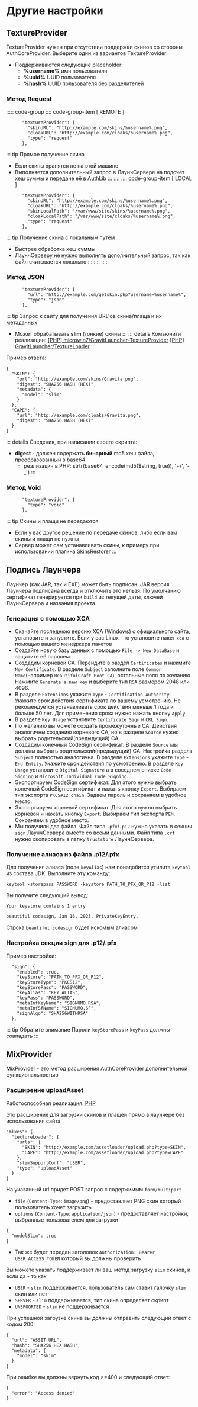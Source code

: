 # Другие настройки

## TextureProvider

TextureProvider нужен при отсутствии поддержки скинов со стороны AuthCoreProvider. Выберите один из вариантов TextureProvider:

- Поддерживаются следующие placeholder:  
  - **%username%**  имя пользователя
  - **%uuid%**  UUID пользователя
  - **%hash%**  UUID пользователя без разделителей

### Метод Request
::::: code-group
:::: code-group-item [ REMOTE ]
```json:no-line-numbers
      "textureProvider": {
        "skinURL": "http://example.com/skins/%username%.png",
        "cloakURL": "http://example.com/cloaks/%username%.png",
        "type": "request"
      },
```
::: tip Прямое получение скина
- Если скины хранятся не на этой машине
- Выполняется дополнительный запрос в ЛаунчСервере на подсчёт хеш суммы и передаче её в AuthLib
:::
::::
:::: code-group-item [ LOCAL ]
```json:no-line-numbers
      "textureProvider": {
        "skinURL": "http://example.com/skins/%username%.png",
        "cloakURL": "http://example.com/cloaks/%username%.png",
        "skinLocalPath": "/var/www/site/skins/%username%.png",
        "cloakLocalPath": "/var/www/site/cloaks/%username%.png",
        "type": "request"
      },
```
::: tip Получение скина с локальным путём
- Быстрее обработка хеш суммы
- ЛаунчСерверу не нужно выполнять дополнительный запрос, так как файл считывается локально
:::
::::
:::::

### Метод JSON
```json:no-line-numbers
      "textureProvider": {
        "url": "http://example.com/getskin.php?username=%username%",
        "type": "json"
      },
```
::: tip Запрос к сайту для получения URL'ов скина/плаща и их метаданных
- Может обрабатывать **slim** (тонкие) скины
:::
::: details Комьюнити реализации:
[\[PHP\] microwin7/GravitLauncher-TextureProvider](https://github.com/microwin7/GravitLauncher-TextureProvider)
[\[PHP\] GravitLauncher/TextureLoader](https://github.com/GravitLauncher/TextureLoader)
:::

Пример ответа:
```json:no-line-numbers
{
  "SKIN": {
    "url": "http://example.com/skins/Gravita.png",
    "digest": "SHA256 HASH (HEX)",
    "metadata": {
      "model": "slim"
    }
  },
  "CAPE": {
    "url": "http://example.com/cloaks/Gravita.png",
    "digest": "SHA256 HASH (HEX)"
  }
}
```
::: details Сведения, при написании своего скрипта:
- **digest** - должен содержать **бинарный** md5 хеш файла, преобразованный в base64
  - реализация в PHP: strtr(base64_encode(md5($string, true)), '+/', '-_')
:::

### Метод Void
```json:no-line-numbers
      "textureProvider": {
        "type": "void"
      },
```
::: tip Скины и плащи не передаются
- Если у вас другое решение по передаче скинов, либо если вам скины и плащи не нужны
- Сервер может сам устанавливать скины, к примеру при использовании плагина [SkinsRestorer](https://www.spigotmc.org/resources/skinsrestorer.2124/)
:::


## Подпись Лаунчера

Лаунчер (как JAR, так и EXE) может быть подписан. JAR версия Лаунчера подписана всегда и отключить это нельзя. По умолчанию сертификат генерируется при `build` из текущей даты, ключей ЛаунчСервера и названия проекта.

### Генерация с помощью XCA

- Скачайте последнюю версию [XCA (Windows)](https://hohnstaedt.de/xca/index.php/download) с официального сайта, установите и запустите. Если у вас Linux - то установите пакет `xca` с помощью вашего менеджера пакетов
- Создайте новую базу данных с помощью `File -> New DataBase` и защитите её паролем.
- Создадим корневой СА. Перейдите в раздел `Certificates` и нажмите `New Certificate`. В разделе `Subject` заполните поле `Common Name`(например `BeautifulCraft Root CA`), остальные поля по желанию. Нажмите `Generate a new key` и выберите тип `RSA` размером 2048 или 4096.
- В разделе `Extensions` укажите `Type` -  `Certification Authority`. Укажите срок действия сертификата по вашему усмотрению. Не рекомендуется устанавливать срок действия меньше 1 года и больше 50 лет. Для применения срока нужно нажать кнопку `Apply`
- В разделе `Key Usage` установите `Certificate Sign` и `CRL Sign`.
- По желанию вы можете создать промежуточные СА. Действия аналогичны созданию корневого СА, но в разделе `Source` нужно выбрать родительский(предыдущий) СА.
- Создадим конечный CodeSign сертификат. В разделе `Source` мы должны выбрать родительский(предыдущий) СА. Настройка раздела `Subject` полностью аналогична. В разделе `Extensions` укажите `Type` - `End Entity`. Укажите срок действия по усмотрению. В разделе `Key Usage` установите `Digital Signature` а в соседнем списке `Code Signing` и `Microsoft Individual Code Signing`.
- Экспортируем CodeSign сертификат. Для этого нужно выбрать конечный CodeSign сертификат и нажать кнопку `Export`. Выбираем тип экспорта `PKCS#12 chain`. Задаем пароль и сохраняем в удобное место.
- Экспортируем корневой сертификат. Для этого нужно выбрать корневой и нажать кнопку `Export`. Выбираем тип экспорта `PEM`. Сохраняем в удобное место.
- Мы получили два файла. Файл типа `.pfx`/`.p12` нужно указать в секции `sign` ЛаунчСервера вместе со всеми данными. Файл типа `.crt` нужно скопировать в папку `truststore` ЛаунчСервера.

### Получение алиаса из файла .p12/.pfx

Для получения алиаса (поле `keyAlias`) нам понадобится утилита `keytool` из состава JDK. Выполните эту команду:
```bash:no-line-numbers
keytool -storepass PASSWORD -keystore PATH_TO_PFX_OR_P12 -list
```

Вы получите следующий вывод:


```
Your keystore contains 1 entry

beautiful codesign, Jan 16, 2023, PrivateKeyEntry, 
```

Строка `beautiful codesign` будет искомым алиасом

### Настройка секции sign для .p12/.pfx

Пример настройки:

```json:no-line-numbers
  "sign": {
    "enabled": true,
    "keyStore": "PATH_TO_PFX_OR_P12",
    "keyStoreType": "PKCS12",
    "keyStorePass": "PASSWORD",
    "keyAlias": "KEY ALIAS",
    "keyPass": "PASSWORD",
    "metaInfKeyName": "SIGNUMO.RSA",
    "metaInfSfName": "SIGNUMO.SF",
    "signAlgo": "SHA256WITHRSA"
  },
```

::: tip Обратите внимание
Пароли `keyStorePass` и `keyPass` должны совпадать
:::

## MixProvider

MixProvider - это метод расширения AuthCoreProvider дополнительной функциональностью

### Расширение uploadAsset

Работоспособная реализация: [PHP](https://github.com/GravitLauncher/TextureLoader)

Это расширение для загрузки скинов и плащей прямо в лаунчере без использования сайта

```json:no-line-numbers
"mixes": {
  "textureLoader": {
    "urls": {
      "SKIN": "http://example.com/assetloader/upload.php?type=SKIN",
      "CAPE": "http://example.com/assetloader/upload.php?type=CAPE"
    },
    "slimSupportConf": "USER",
    "type": "uploadAsset"
  }
}
```

На указанный url придет POST запрос с содержимым `form/multipart`
- `file` (`Content-Type`: `image/png`) - предоставляет PNG скин который пользователь хочет загрузить
- `options` (`Content-Type`: `application/json`) - предоставляет настройки, выбранные пользователем для загрузки
```json:no-line-numbers
{
  "modelSlim": true
}
```
- Так же будет передан заголовок `Authorization: Bearer USER_ACCESS_TOKEN` который вы должны проверить

Вы можете указать поддерживает ли ваш метод загрузку `slim` скинов, и если да - то как
- `USER` - `slim` поддерживается, пользователь сам ставит галочку `slim` скин или нет
- `SERVER` - `slim` поддерживается, тип скина определяет скрипт
- `UNSPOORTED` - `slim` не поддерживается

При успешной загрузке скина вы должны отправить следующий ответ с кодом 200:

```json:no-line-numbers
{
  "url": "ASSET URL",
  "hash": "SHA256 HEX HASH",
  "metadata": {
    "model": "skim"
  }
}
```

При ошибке вы должны вернуть код >=400 и следующий ответ:

```json:no-line-numbers
{
  "error": "Access denied"
}
```